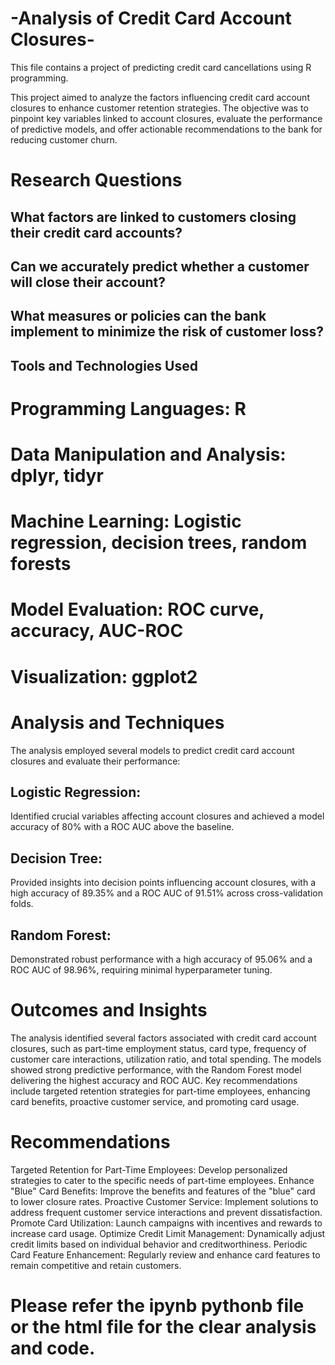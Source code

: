 # -Analysis of Credit Card Account Closures-
This file contains a project of predicting credit card cancellations using R programming.

This project aimed to analyze the factors influencing credit card account closures to enhance customer retention strategies. The objective was to pinpoint key variables linked to account closures, evaluate the performance of predictive models, and offer actionable recommendations to the bank for reducing customer churn.

# Research Questions

## What factors are linked to customers closing their credit card accounts?
## Can we accurately predict whether a customer will close their account?
## What measures or policies can the bank implement to minimize the risk of customer loss?
## Tools and Technologies Used

# Programming Languages: R
# Data Manipulation and Analysis: dplyr, tidyr
# Machine Learning: Logistic regression, decision trees, random forests
# Model Evaluation: ROC curve, accuracy, AUC-ROC
# Visualization: ggplot2

# Analysis and Techniques
The analysis employed several models to predict credit card account closures and evaluate their performance:
## Logistic Regression:
Identified crucial variables affecting account closures and achieved a model accuracy of 80% with a ROC AUC above the baseline.
## Decision Tree: 
Provided insights into decision points influencing account closures, with a high accuracy of 89.35% and a ROC AUC of 91.51% across cross-validation folds.
## Random Forest: 
Demonstrated robust performance with a high accuracy of 95.06% and a ROC AUC of 98.96%, requiring minimal hyperparameter tuning.

# Outcomes and Insights
The analysis identified several factors associated with credit card account closures, such as part-time employment status, card type, frequency of customer care interactions, utilization ratio, and total spending. The models showed strong predictive performance, with the Random Forest model delivering the highest accuracy and ROC AUC. Key recommendations include targeted retention strategies for part-time employees, enhancing card benefits, proactive customer service, and promoting card usage.

# Recommendations
Targeted Retention for Part-Time Employees: Develop personalized strategies to cater to the specific needs of part-time employees.
Enhance "Blue" Card Benefits: Improve the benefits and features of the "blue" card to lower closure rates.
Proactive Customer Service: Implement solutions to address frequent customer service interactions and prevent dissatisfaction.
Promote Card Utilization: Launch campaigns with incentives and rewards to increase card usage.
Optimize Credit Limit Management: Dynamically adjust credit limits based on individual behavior and creditworthiness.
Periodic Card Feature Enhancement: Regularly review and enhance card features to remain competitive and retain customers.

# Please refer the ipynb pythonb file or the html file for the clear analysis and code. 
